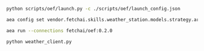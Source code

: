 ``` bash
python scripts/oef/launch.py -c ./scripts/oef/launch_config.json
```
``` bash
aea config set vendor.fetchai.skills.weather_station.models.strategy.args.is_ledger_tx False --type bool
```
``` bash
aea run --connections fetchai/oef:0.2.0
```
``` bash
python weather_client.py
```
